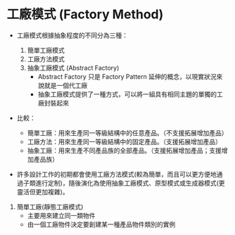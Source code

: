 # 工廠模式 (Factory Method)

- 工廠模式根據抽象程度的不同分為三種：
  1. 簡單工廠模式
  2. 工廠方法模式
  3. 抽象工廠模式 (Abstract Factory)
     - Abstract Factory 只是 Factory Pattern 延伸的概念，以現實狀況來說就是一個代工廠
     - 抽象工廠模式提供了一種方式，可以將一組具有相同主題的單獨的工廠封裝起來
- 比較：
  - 簡單工廠：用來生產同一等級結構中的任意產品。（不支援拓展增加產品）
  - 工廠方法：用來生產同一等級結構中的固定產品。（支援拓展增加產品）
  - 抽象工廠：用來生產不同產品族的全部產品。（支援拓展增加產品；支援增加產品族）

- 許多設計工作的初期都會使用工廠方法模式(較為簡單，而且可以更方便地通過子類進行定制)，隨後演化為使用抽象工廠模式、原型模式或生成器模式(更靈活但更加複雜)。

1. 簡單工廠(靜態工廠模式)
   - 主要用來建立同一類物件
   - 由一個工廠物件決定要創建某一種產品物件類別的實例

